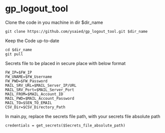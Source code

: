 # gp_logout_tool 

Clone the code in you machine in dir $dir_name

    git clone https://github.com/ysaied/gp_logout_tool.git $dir_name

Keep the Code up-to-date    

    cd $dir_name
    git pull

Secrets file to be placed in secure place with below format

    FW_IP=$FW_IP
    FW_UNAME=$FW_Username
    FW_PWD=$FW_Password
    MAIL_SRV_URL=$MAIL_Server_IP/URL
    MAIL_SRV_Port=$MAIL_Server_Port
    MAIL_FROM=$MAIL_Account_ID
    MAIL_PWD=$MAIL_Account_Password
    MAIL_TO=$SEN_TO_EMAIL
    CSV_Dir=$CSV_Directory_Path

    
In main.py, replace the secrets file path, with your secrets file absolute path
    
    credentials = get_secrets($Secrets_file_absolute_path)

